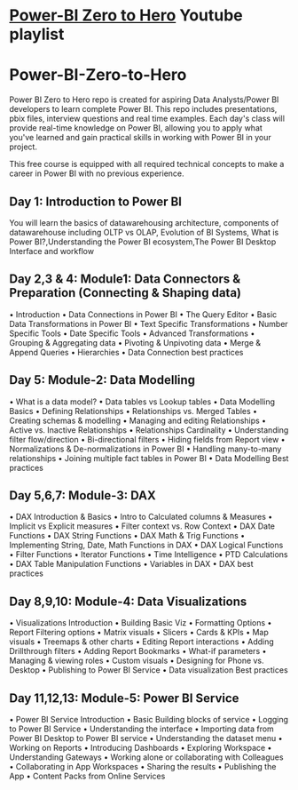# [Power-BI Zero to Hero](https://www.youtube.com/watch?v=3Itjx6Xpag0&list=PL2SQ6tQX0cveTLxRpUUbc6lq1eCQDyHdB) Youtube playlist
# Power-BI-Zero-to-Hero
Power BI Zero to Hero repo is created for aspiring Data Analysts/Power BI developers to learn complete Power BI. This repo includes presentations, pbix files, interview questions and real time examples. Each day's class will provide real-time knowledge on Power BI, allowing you to apply what you've learned and gain practical skills in working with Power BI in your project.

This free course is equipped with all required technical concepts to make a career in Power BI with no previous experience.

## Day 1: Introduction to Power BI
You will learn the basics of datawarehousing architecture, components of datawarehouse including OLTP vs OLAP, Evolution of BI Systems, What is Power BI?,Understanding the Power BI ecosystem,The Power BI Desktop Interface and workflow

## Day 2,3 & 4: Module1: Data Connectors & Preparation (Connecting & Shaping data)
•	Introduction
•	Data Connections in Power BI
•	The Query Editor
•	Basic Data Transformations in Power BI
•	Text Specific Transformations 
•	Number Specific Tools
•	Date Specific Tools
•	Advanced Transformations
•	Grouping & Aggregating data
•	Pivoting & Unpivoting data
•	Merge & Append Queries
•	Hierarchies
•	Data Connection best practices

## Day 5: Module-2: Data Modelling
•	What is a data model?
•	Data tables vs Lookup tables
•	Data Modelling Basics
•	Defining Relationships
•	Relationships vs. Merged Tables
•	Creating schemas & modelling 
•	Managing and editing Relationships
•	Active vs. Inactive Relationships
•	Relationships Cardinality
•	Understanding filter flow/direction
•	Bi-directional filters
•	Hiding fields from Report view
•	Normalizations & De-normalizations in Power BI
•	Handling many-to-many relationships 
•	Joining multiple fact tables in Power BI
•	Data Modelling Best practices

## Day 5,6,7: Module-3: DAX
•	DAX Introduction & Basics
•	Intro to Calculated columns & Measures
•	Implicit vs Explicit measures
•	Filter context vs. Row Context
•	DAX Date Functions 
•	DAX String Functions
•	DAX Math & Trig Functions
•	Implementing String, Date, Math Functions in DAX
•	DAX Logical Functions
•	Filter Functions 
•	Iterator Functions 
•	Time Intelligence
•	PTD Calculations
•	DAX Table Manipulation Functions
•	Variables in DAX
•	DAX best practices

## Day 8,9,10: Module-4: Data Visualizations
•	Visualizations Introduction
•	Building Basic Viz
•	Formatting Options
•	Report Filtering options
•	Matrix visuals
•	Slicers
•	Cards & KPIs
•	Map visuals
•	Treemaps & other charts
•	Editing Report interactions
•	Adding Drillthrough filters
•	Adding Report Bookmarks
•	What-if parameters
•	Managing & viewing roles
•	Custom visuals
•	Designing for Phone vs. Desktop
•	Publishing to Power BI Service
•	Data visualization Best practices

## Day 11,12,13: Module-5: Power BI Service
•	Power BI Service Introduction
•	Basic Building blocks of service
•	Logging to Power BI Service
•	Understanding the interface
•	Importing data from Power BI Desktop to Power BI service
•	Understanding the dataset menu
•	Working on Reports
•	Introducing Dashboards
•	Exploring Workspace
•	Understanding Gateways
•	Working alone or collaborating with Colleagues
•	Collaborating in App Workspaces
•	Sharing the results
•	Publishing the App
•	Content Packs from Online Services


